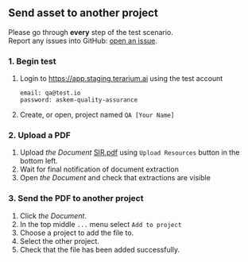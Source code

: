 ## Send asset to another project
Please go through __every__ step of the test scenario.\
Report any issues into GitHub: [open an issue](https://github.com/DARPA-ASKEM/terarium/issues/new?assignees=&labels=bug%2C+Q%26A&template=qa-issue.md&title=%5BBUG%5D%3A+).

### 1. Begin test
1. Login to https://app.staging.terarium.ai using the test account
    ```
    email: qa@test.io
    password: askem-quality-assurance
    ```
2. Create, or open, project named `QA [Your Name]`

### 2. Upload a PDF
1. Upload _the Document_ [SIR.pdf](../data/SIR.pdf) using `Upload Resources` button in the bottom left.
2. Wait for final notification of document extraction
3. Open _the Document_ and check that extractions are visible

### 3. Send the PDF to another project
1. Click _the Document_.
2. In the top middle `...` menu select `Add to project`
3. Choose a project to add the file to.
4. Select the other project.
5. Check that the file has been added successfully.
